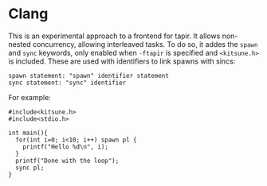 Clang
=====
This is an experimental approach to a frontend for tapir. It allows non-nested
concurrency, allowing interleaved tasks. To do so, it addes the `spawn` and
`sync` keywords, only enabled when `-ftapir` is specified and `<kitsune.h>` is
included. These are used with identifiers to link spawns with sincs:
  
    spawn statement: "spawn" identifier statement
    sync statement: "sync" identifier

For example:
    
    #include<kitsune.h>
    #include<stdio.h> 

    int main(){
      for(int i=0; i<10; i++) spawn pl {
        printf("Hello %d\n", i);
      }
      printf("Done with the loop");
      sync pl; 
    }
    
    
    
